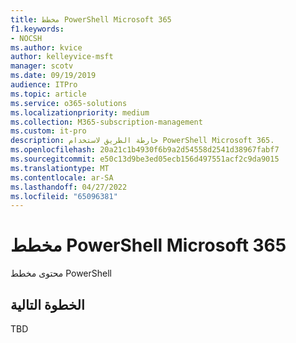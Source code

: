 ```yaml
---
title: مخطط PowerShell Microsoft 365
f1.keywords:
- NOCSH
ms.author: kvice
author: kelleyvice-msft
manager: scotv
ms.date: 09/19/2019
audience: ITPro
ms.topic: article
ms.service: o365-solutions
ms.localizationpriority: medium
ms.collection: M365-subscription-management
ms.custom: it-pro
description: خارطة الطريق لاستخدام PowerShell Microsoft 365.
ms.openlocfilehash: 20a21c1b4930f6b9a2d54558d2541d38967fabf7
ms.sourcegitcommit: e50c13d9be3ed05ecb156d497551acf2c9da9015
ms.translationtype: MT
ms.contentlocale: ar-SA
ms.lasthandoff: 04/27/2022
ms.locfileid: "65096381"
---
```

# <a name="powershell-roadmap-for-microsoft-365"></a>مخطط PowerShell Microsoft 365

محتوى مخطط PowerShell

## <a name="next-step"></a>الخطوة التالية

TBD
